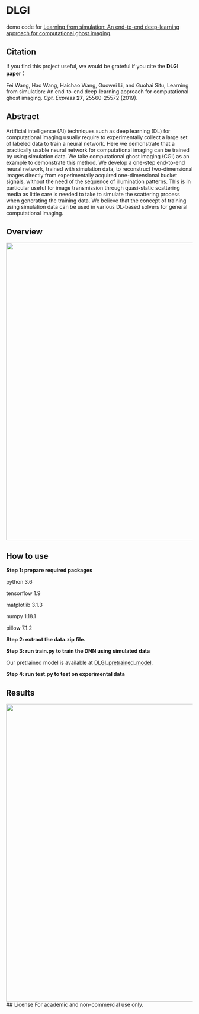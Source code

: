 # DLGI
demo code for [Learning from simulation: An end-to-end deep-learning approach for computational ghost imaging](https://opg.optica.org/oe/fulltext.cfm?uri=oe-27-18-25560&id=417106).

## Citation
If you find this project useful, we would be grateful if you cite the **DLGI paper：**

Fei Wang, Hao Wang, Haichao Wang, Guowei Li, and Guohai Situ, Learning from simulation: An end-to-end deep-learning approach for computational ghost imaging. *Opt. Express* **27**, 25560-25572 (2019).

## Abstract
Artificial intelligence (AI) techniques such as deep learning (DL) for computational imaging usually require to experimentally collect a large set of labeled data to train a neural network. Here we demonstrate that a practically usable neural network for computational imaging can be trained by using simulation data. We take computational ghost imaging (CGI) as an example to demonstrate this method. We develop a one-step end-to-end neural network, trained with simulation data, to reconstruct two-dimensional images directly from experimentally acquired one-dimensional bucket signals, without the need of the sequence of illumination patterns. This is in particular useful for image transmission through quasi-static scattering media as little care is needed to take to simulate the scattering process when generating the training data. We believe that the concept of training using simulation data can be used in various DL-based solvers for general computational imaging.

## Overview
<img src='https://opg.optica.org/getimagev2.cfm?img=46zJdtApaV97%2B9ndrYMkWFLBoAafOUC8FhR2zAxpBpA%3D' width = '800'/>

## How to use
**Step 1: prepare required packages**

python 3.6

tensorflow 1.9

matplotlib 3.1.3

numpy 1.18.1

pillow 7.1.2

**Step 2: extract the data.zip file.**

**Step 3: run train.py to train the DNN using simulated data**

Our pretrained model is available at [DLGI_pretrained_model](https://drive.google.com/file/d/12DmpaUAVgL5srvdEyst4M0ZEYAwpF9Sw/view?usp=sharing).

**Step 4: run test.py to test on experimental data**

## Results
<img src='https://opg.optica.org/getimagev2.cfm?img=lpPlLTEXInXX6MLyDMvBFDVCRka7tl0PN9%2BqTuSQxwI%3D' width = '800'/>
## License
For academic and non-commercial use only.
